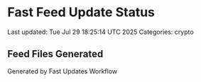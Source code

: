 # Fast Feed Update Status
Last updated: Tue Jul 29 18:25:14 UTC 2025
Categories: crypto

## Feed Files Generated

Generated by Fast Updates Workflow
